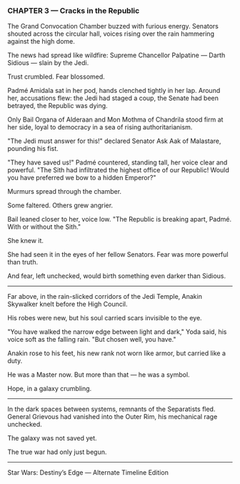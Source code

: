 ### CHAPTER 3 — Cracks in the Republic

The Grand Convocation Chamber buzzed with furious energy.
Senators shouted across the circular hall, voices rising over the rain hammering against the high dome.

The news had spread like wildfire:
Supreme Chancellor Palpatine — Darth Sidious — slain by the Jedi.

Trust crumbled.
Fear blossomed.

Padmé Amidala sat in her pod, hands clenched tightly in her lap.
Around her, accusations flew: the Jedi had staged a coup, the Senate had been betrayed, the Republic was dying.

Only Bail Organa of Alderaan and Mon Mothma of Chandrila stood firm at her side, loyal to democracy in a sea of rising authoritarianism.

"The Jedi must answer for this!" declared Senator Ask Aak of Malastare, pounding his fist.

"They have saved us!" Padmé countered, standing tall, her voice clear and powerful. "The Sith had infiltrated the highest office of our Republic! Would you have preferred we bow to a hidden Emperor?"

Murmurs spread through the chamber.

Some faltered.
Others grew angrier.

Bail leaned closer to her, voice low.
"The Republic is breaking apart, Padmé. With or without the Sith."

She knew it.

She had seen it in the eyes of her fellow Senators.
Fear was more powerful than truth.

And fear, left unchecked, would birth something even darker than Sidious.

---

Far above, in the rain-slicked corridors of the Jedi Temple, Anakin Skywalker knelt before the High Council.

His robes were new, but his soul carried scars invisible to the eye.

"You have walked the narrow edge between light and dark," Yoda said, his voice soft as the falling rain.
"But chosen well, you have."

Anakin rose to his feet, his new rank not worn like armor, but carried like a duty.

He was a Master now.
But more than that — he was a symbol.

Hope, in a galaxy crumbling.

---

In the dark spaces between systems, remnants of the Separatists fled.
General Grievous had vanished into the Outer Rim, his mechanical rage unchecked.

The galaxy was not saved yet.

The true war had only just begun.

--------------------------------------------
Star Wars: Destiny’s Edge — Alternate Timeline Edition
